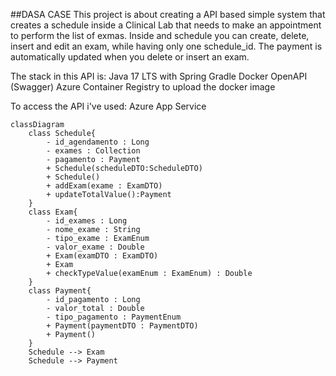 ##DASA CASE
This project is about creating a API based simple system that creates a schedule inside a Clinical Lab that needs to make an appointment to perform the list of exmas.
Inside and schedule you can create, delete, insert and edit an exam, while having only one schedule_id.
The payment is automatically updated when you delete or insert an exam.

The stack in this API is:
Java 17 LTS with Spring
Gradle
Docker
OpenAPI (Swagger)
Azure Container Registry to upload the docker image

To access the API i've used:
Azure App Service


```mermaid
classDiagram
    class Schedule{
        - id_agendamento : Long
        - exames : Collection
        - pagamento : Payment
        + Schedule(scheduleDTO:ScheduleDTO)
        + Schedule()
        + addExam(exame : ExamDTO)
        + updateTotalValue():Payment
    }
    class Exam{
        - id_exames : Long
        - nome_exame : String
        - tipo_exame : ExamEnum
        - valor_exame : Double
        + Exam(examDTO : ExamDTO)
        + Exam
        + checkTypeValue(examEnum : ExamEnum) : Double
    }
    class Payment{
        - id_pagamento : Long
        - valor_total : Double
        - tipo_pagamento : PaymentEnum
        + Payment(paymentDTO : PaymentDTO)
        + Payment()
    }
    Schedule --> Exam
    Schedule --> Payment
```
